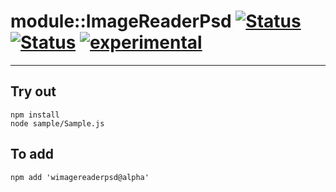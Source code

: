 
# module::ImageReaderPsd [![Status](https://img.shields.io/circleci/build/github/Wandalen/wImageReaderPsd?label=Test&logo=Test)](https://circleci.com/gh/Wandalen/wImageReaderPsd) [![Status](https://github.com/Wandalen/wImageReaderPsd/workflows/Test/badge.svg)](https://github.com/Wandalen/wImageReaderPsd/actions?query=workflow%3ATest) [![experimental](https://img.shields.io/badge/stability-experimental-orange.svg)](https://github.com/emersion/stability-badges#experimental)

___

## Try out
```
npm install
node sample/Sample.js
```

## To add
```
npm add 'wimagereaderpsd@alpha'
```

